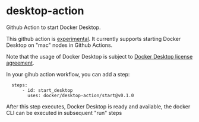 # desktop-action

Github Action to start Docker Desktop.

This github action is [experimental](https://docs.docker.com/release-lifecycle/#experimental).
It currently supports starting Docker Desktop on "mac" nodes in Github Actions.

Note that the usage of Docker Desktop is subject to [Docker Desktop license agreement](https://docs.docker.com/subscription/desktop-license/).

In your gihub action workflow, you can add a step:

```
  steps:
      - id: start_desktop
        uses: docker/desktop-action/start@v0.1.0
```

After this step executes, Docker Desktop is ready and available, the docker CLI can be executed in subsequent "run" steps
